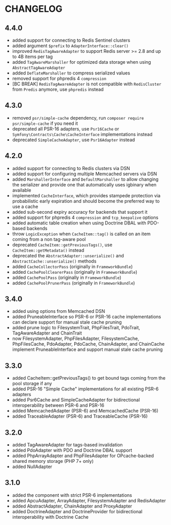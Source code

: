 CHANGELOG
=========

4.4.0
-----

 * added support for connecting to Redis Sentinel clusters
 * added argument `$prefix` to `AdapterInterface::clear()`
 * improved `RedisTagAwareAdapter` to support Redis server >= 2.8 and up to 4B items per tag
 * added `TagAwareMarshaller` for optimized data storage when using `AbstractTagAwareAdapter`
 * added `DeflateMarshaller` to compress serialized values
 * removed support for phpredis 4 `compression`
 * [BC BREAK] `RedisTagAwareAdapter` is not compatible with `RedisCluster` from `Predis` anymore, use `phpredis` instead

4.3.0
-----

 * removed `psr/simple-cache` dependency, run `composer require psr/simple-cache` if you need it
 * deprecated all PSR-16 adapters, use `Psr16Cache` or `Symfony\Contracts\Cache\CacheInterface` implementations instead
 * deprecated `SimpleCacheAdapter`, use `Psr16Adapter` instead

4.2.0
-----

 * added support for connecting to Redis clusters via DSN
 * added support for configuring multiple Memcached servers via DSN
 * added `MarshallerInterface` and `DefaultMarshaller` to allow changing the serializer and provide one that automatically uses igbinary when available
 * implemented `CacheInterface`, which provides stampede protection via probabilistic early expiration and should become the preferred way to use a cache
 * added sub-second expiry accuracy for backends that support it
 * added support for phpredis 4 `compression` and `tcp_keepalive` options
 * added automatic table creation when using Doctrine DBAL with PDO-based backends
 * throw `LogicException` when `CacheItem::tag()` is called on an item coming from a non tag-aware pool
 * deprecated `CacheItem::getPreviousTags()`, use `CacheItem::getMetadata()` instead
 * deprecated the `AbstractAdapter::unserialize()` and `AbstractCache::unserialize()` methods
 * added `CacheCollectorPass` (originally in `FrameworkBundle`)
 * added `CachePoolClearerPass` (originally in `FrameworkBundle`)
 * added `CachePoolPass` (originally in `FrameworkBundle`)
 * added `CachePoolPrunerPass` (originally in `FrameworkBundle`)

3.4.0
-----

 * added using options from Memcached DSN
 * added PruneableInterface so PSR-6 or PSR-16 cache implementations can declare support for manual stale cache pruning
 * added prune logic to FilesystemTrait, PhpFilesTrait, PdoTrait, TagAwareAdapter and ChainTrait
 * now FilesystemAdapter, PhpFilesAdapter, FilesystemCache, PhpFilesCache, PdoAdapter, PdoCache, ChainAdapter, and
   ChainCache implement PruneableInterface and support manual stale cache pruning

3.3.0
-----

 * added CacheItem::getPreviousTags() to get bound tags coming from the pool storage if any
 * added PSR-16 "Simple Cache" implementations for all existing PSR-6 adapters
 * added Psr6Cache and SimpleCacheAdapter for bidirectional interoperability between PSR-6 and PSR-16
 * added MemcachedAdapter (PSR-6) and MemcachedCache (PSR-16)
 * added TraceableAdapter (PSR-6) and TraceableCache (PSR-16)

3.2.0
-----

 * added TagAwareAdapter for tags-based invalidation
 * added PdoAdapter with PDO and Doctrine DBAL support
 * added PhpArrayAdapter and PhpFilesAdapter for OPcache-backed shared memory storage (PHP 7+ only)
 * added NullAdapter

3.1.0
-----

 * added the component with strict PSR-6 implementations
 * added ApcuAdapter, ArrayAdapter, FilesystemAdapter and RedisAdapter
 * added AbstractAdapter, ChainAdapter and ProxyAdapter
 * added DoctrineAdapter and DoctrineProvider for bidirectional interoperability with Doctrine Cache
